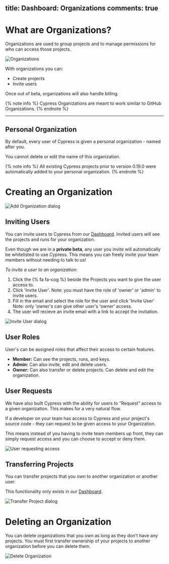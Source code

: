 title: Dashboard&#58; Organizations
comments: true
---

# What are Organizations?

Organizations are used to group projects and to manage permissions for who can access those projects.

![Organizations](https://cloud.githubusercontent.com/assets/1271364/22709686/a81ed568-ed48-11e6-8ebd-55c014682815.png)

With organizations you can:

- Create projects
- Invite users

Once out of beta, organizations will also handle billing.

{% note info  %}
Cypress Organizations are meant to work similar to GitHub Organizations.
{% endnote %}

***

## Personal Organization

By default, every user of Cypress is given a personal organization - named after you.

You cannot delete or edit the name of this organization.

{% note info  %}
All existing Cypress projects prior to version 0.19.0 were automatically added to your personal organization.
{% endnote %}

# Creating an Organization

![Add Organization dialog](https://cloud.githubusercontent.com/assets/1271364/22709492/f1d3e7e4-ed47-11e6-8f35-64fed633862b.png)

## Inviting Users

You can invite users to Cypress from our [Dashboard](https://on.cypress.io/dashboard). Invited users will see the projects and runs for your organization.

Even though we are in a **private beta**, any user you invite will automatically be whitelisted to use Cypress. This means you can freely invite your team members without needing to talk to us!

*To invite a user to an organization:*

1. Click the {% fa fa-cog %} beside the Projects you want to give the user access to.
2. Click 'Invite User'. Note: you must have the role of 'owner' or 'admin' to invite users.
3. Fill in the email and select the role for the user and click 'Invite User' Note: only 'owner's can give other user's 'owner' access.
4. The user will recieve an invite email with a link to accept the invitation.

![Invite User dialog](https://cloud.githubusercontent.com/assets/1271364/22709421/baf79a54-ed47-11e6-9796-79ba2008d2d2.png)

## User Roles

User's can be assigned roles that affect their access to certain features.

- **Member:** Can see the projects, runs, and keys.
- **Admin:** Can also invite, edit and delete users.
- **Owner:** Can also transfer or delete projects. Can delete and edit the organization.

## User Requests

We have also built Cypress with the ability for users to "Request" access to a given organization. This makes for a very natural flow.

If a developer on your team has access to Cypress and your project's source code - they can request to be given access to your Organization.

This means instead of you having to invite team members up front, they can simply request access and you can choose to accept or deny them.

![User requesting access](https://cloud.githubusercontent.com/assets/1271364/22709877/61ca46be-ed49-11e6-80cc-d54299634053.png)

## Transferring Projects

You can transfer projects that you own to another organization or another user.

This functionality only exists in our [Dashboard](https://on.cypress.io/dashboard).

![Transfer Project dialog](https://cloud.githubusercontent.com/assets/1271364/22708695/440f4e5c-ed45-11e6-9a98-8f91b67871a3.png)

# Deleting an Organization

You can delete organizations that you own as long as they don't have any projects. You must first transfer ownership of your projects to another organization before you can delete them.

![Delete Organization](https://cloud.githubusercontent.com/assets/1271364/22709764/f9c63e9c-ed48-11e6-885d-ced14d91c3a8.png)
